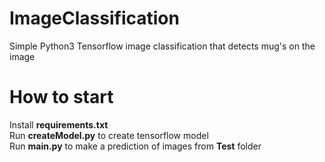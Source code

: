 # ImageClassification
Simple Python3 Tensorflow image classification that detects mug's on the image

# How to start  
Install __requirements.txt__  
Run __createModel.py__ to create tensorflow model  
Run __main.py__ to make a prediction of images from __Test__ folder
